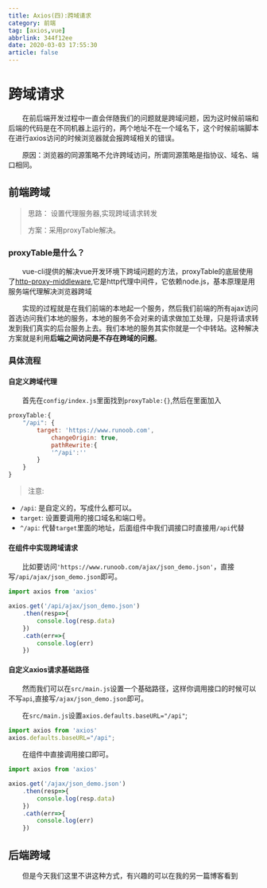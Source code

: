 ```yaml
---
title: Axios(四):跨域请求
category: 前端
tag: [axios,vue]
abbrlink: 344f12ee
date: 2020-03-03 17:55:30
article: false
---
```


# 跨域请求

　　在前后端开发过程中一直会伴随我们的问题就是跨域问题，因为这时候前端和后端的代码是在不同机器上运行的，两个地址不在一个域名下，这个时候前端脚本在进行axios访问的时候浏览器就会报跨域相关的错误。

　　原因：浏览器的同源策略不允许跨域访问，所谓同源策略是指协议、域名、端口相同。

## 前端跨域

> 思路： 设置代理服务器,实现跨域请求转发
>
> 方案：采用proxyTable解决。

### proxyTable是什么？

　　vue-cli提供的解决vue开发环境下跨域问题的方法，proxyTable的底层使用了[http-proxy-middleware](https://github.com/chimurai/http-proxy-middleware),它是http代理中间件，它依赖node.js，基本原理是用服务端代理解决浏览器跨域

　　实现的过程就是在我们前端的本地起一个服务，然后我们前端的所有ajax访问首选访问我们本地的服务，本地的服务不会对来的请求做加工处理，只是将请求转发到我们真实的后台服务上去。我们本地的服务其实你就是一个中转站。这种解决方案就是利用**后端之间访问是不存在跨域的问题**。

### 具体流程

#### 自定义跨域代理

　　首先在`config/index.js`里面找到`proxyTable:{}`,然后在里面加入

```js
proxyTable:{
    "/api": {
        target: 'https://www.runoob.com',
            changeOrigin: true,
            pathRewrite:{
            '^/api':''
        }
    }
}
```

> 注意:

- `/api`: 是自定义的，写成什么都可以。
- `target`: 设置要调用的接口域名和端口号。
- `^/api`: 代替`target`里面的地址，后面组件中我们调接口时直接用`/api`代替

#### 在组件中实现跨域请求

　　比如要访问`'https://www.runoob.com/ajax/json_demo.json'`，直接写`/api/ajax/json_demo.json`即可。

```javascript
import axios from 'axios'

axios.get('/api/ajax/json_demo.json')
    .then(resp=>{
        console.log(resp.data)
    })
    .cath(err=>{
        console.log(err)
    })
```

#### 自定义axios请求基础路径

　　然而我们可以在`src/main.js`设置一个基础路径，这样你调用接口的时候可以不写`api`,直接写`/ajax/json_demo.json`即可。

　　在`src/main.js`设置`axios.defaults.baseURL="/api"`;

```javascript
import axios from 'axios'
axios.defaults.baseURL="/api";
```

　　在组件中直接调用接口即可。

```javascript
import axios from 'axios'

axios.get('/ajax/json_demo.json')
    .then(resp=>{
        console.log(resp.data)
    })
    .cath(err=>{
        console.log(err)
    })
```

## 后端跨域

　　但是今天我们这里不讲这种方式，有兴趣的可以在我的另一篇博客看到
